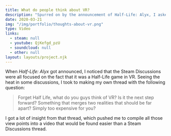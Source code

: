 ```yaml
---
title: What do people think about VR?
description: "Spurred on by the announcement of Half-Life: Alyx, I asked what the current thoughts on VR were at the time."
date: 2020-03-21
img: "/img/portfolio/thoughts-about-vr.png"
type: Video
links:
  - steam: null
  - youtube: QjKefgd_pzU
  - soundcloud: null
  - other: null
layout: layouts/project.njk
---
```


When _Half-Life: Alyx_ got announced, I noticed that the Steam Discussions were all focused on the fact that it was a Half-Life game in VR. Seeing the heat in some discussions, I took to making my own thread with the following question:

> Forget Half Life, what do you guys think of VR? Is it the next step forward? Something that merges two realities that should be far apart? Simply too expensive for you?

I got a lot of insight from that thread, which pushed me to compile all those view points into a video that would be found easier than a Steam Discussions thread.
